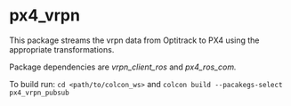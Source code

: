 # px4_vrpn
This package streams the vrpn data from Optitrack to PX4 using the appropriate transformations. 

Package dependencies are _vrpn_client_ros_ and _px4_ros_com._ 

To build run:
`cd <path/to/colcon_ws>`
and 
`colcon build --pacakegs-select px4_vrpn_pubsub`
